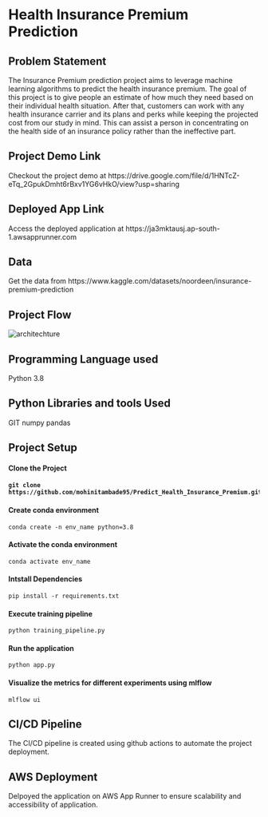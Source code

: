 <h1> Health Insurance Premium Prediction </h1>
<h2> Problem Statement</h2>
The Insurance Premium prediction project aims to leverage machine learning algorithms to predict the health insurance premium. 
The goal of this project is to give people an estimate of how much they need based on their individual health situation. After that, customers can work with any health insurance carrier and its plans and perks while keeping the projected cost from our study in mind. This can assist a person in concentrating on the health side of an insurance policy rather than the ineffective part.


<h2> Project Demo Link </h2>
Checkout the project demo at https://drive.google.com/file/d/1HNTcZ-eTq_2GpukDmht6rBxv1YG6vHkO/view?usp=sharing
<h2> Deployed App Link </h2>
Access the deployed application at
https://ja3mktausj.ap-south-1.awsapprunner.com
<h2> Data </h2>
Get the data from https://www.kaggle.com/datasets/noordeen/insurance-premium-prediction
<h2> Project Flow </h2>

![architechture](https://github.com/mohinitambade95/Predict_Health_Insurance_Premium/assets/32614334/9dea3a93-f786-44c4-8735-6789da54e438)

<h2> Programming Language used </h2>
Python 3.8
<h2> Python Libraries and tools Used </h2>
GIT numpy pandas
<h2> Project Setup </h2>
<h4> Clone the Project <h4>
  
  ```
  git clone https://github.com/mohinitambade95/Predict_Health_Insurance_Premium.git
  ```
<h4> Create conda environment </h4>

  ```
  conda create -n env_name python=3.8
  ```
<h4> Activate the conda environment </h4>

  ```
  conda activate env_name
  ```
<h4> Intstall Dependencies</h4>

  ```
  pip install -r requirements.txt
  ```
<h4> Execute training pipeline </h4>

  ```
  python training_pipeline.py
  ```

<h4> Run the application </h4>

  ```
  python app.py
  ```
<h4> Visualize the metrics for different experiments using mlflow </h4>

  ```
  mlflow ui
  ```

<h2> CI/CD Pipeline </h2>

 The CI/CD pipeline is created using github actions to automate the project deployment.

<h2> AWS Deployment </h2>
Delpoyed the application on AWS App Runner to ensure scalability and accessibility of application.

